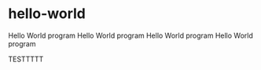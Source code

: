 # hello-world
Hello World program
Hello World program
Hello World program
Hello World program

TESTTTTT


